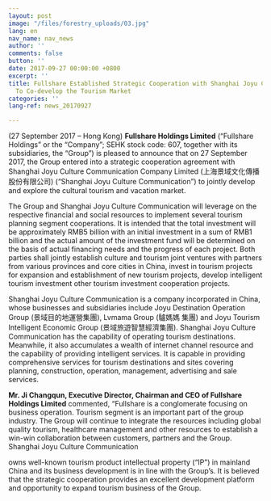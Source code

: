 ```yaml
---
layout: post
image: "/files/forestry_uploads/03.jpg"
lang: en
nav_name: nav_news
author: ''
comments: false
button: ''
date: 2017-09-27 00:00:00 +0800
excerpt: ''
title: Fullshare Established Strategic Cooperation with Shanghai Joyu Culture Communication
  To Co-develop the Tourism Market
categories: ''
lang-ref: news_20170927

---
```

(27 September 2017 – Hong Kong) **Fullshare Holdings Limited** (“Fullshare Holdings” or the “Company”; SEHK stock code: 607, together with its subsidiaries, the “Group”) is pleased to announce that on 27 September 2017, the Group entered into a strategic cooperation agreement with Shanghai Joyu Culture Communication Company Limited (上海景域文化傳播股份有限公司) (“Shanghai Joyu Culture Communication”) to jointly develop and explore the cultural tourism and vacation market.

The Group and Shanghai Joyu Culture Communication will leverage on the respective financial and social resources to implement several tourism planning segment cooperations. It is intended that the total investment will be approximately RMB5 billion with an initial investment in a sum of RMB1 billion and the actual amount of the investment fund will be determined on the basis of actual financing needs and the progress of each project. Both parties shall jointly establish culture and tourism joint ventures with partners from various provinces and core cities in China, invest in tourism projects for expansion and establishment of new tourism projects, develop intelligent tourism investment other tourism investment cooperation projects.

Shanghai Joyu Culture Communication is a company incorporated in China, whose businesses and subsidiaries include Joyu Destination Operation Group (景域目的地運營集團), Lvmama Group (驢媽媽 集團) and Joyu Tourism Intelligent Economic Group (景域旅遊智慧經濟集團). Shanghai Joyu Culture Communication has the capability of operating tourism destinations. Meanwhile, it also accumulates a wealth of internet channel resource and the capability of providing intelligent services. It is capable in providing comprehensive services for tourism destinations and sites covering planning, construction, operation, management, advertising and sale services.

**Mr. Ji Changqun, Executive Director, Chairman and CEO of Fullshare Holdings Limited** commented, “Fullshare is a conglomerate focusing on business operation. Tourism segment is an important part of the group industry. The Group will continue to integrate the resources including global quality tourism, healthcare management and other resources to establish a win-win collaboration between customers, partners and the Group. Shanghai Joyu Culture Communication

owns well-known tourism product intellectual property (“IP”) in mainland China and its business development is in line with the Group’s. It is believed that the strategic cooperation provides an excellent development platform and opportunity to expand tourism business of the Group.